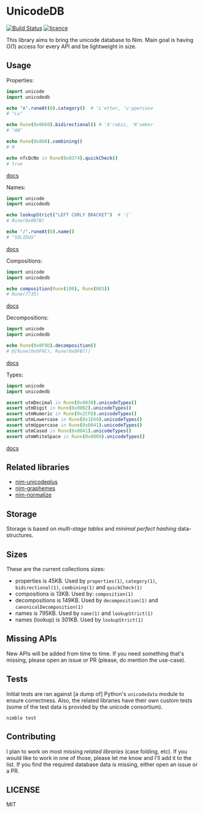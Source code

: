 # UnicodeDB

[![Build Status](https://img.shields.io/travis/nitely/nim-unicodedb.svg?style=flat-square)](https://travis-ci.org/nitely/nim-unicodedb)
[![licence](https://img.shields.io/github/license/nitely/nim-unicodedb.svg?style=flat-square)](https://raw.githubusercontent.com/nitely/nim-unicodedb/master/LICENSE)

This library aims to bring the unicode database to Nim. Main goal is
having O(1) access for every API and be lightweight in size.

## Usage

Properties:
```nim
import unicode
import unicodedb

echo "A".runeAt(0).category()  # 'L'etter, 'u'ppercase
# "Lu"

echo Rune(0x0660).bidirectional() # 'A'rabic, 'N'umber
# "AN"

echo Rune(0x860).combining()
# 0

echo nfcQcNo in Rune(0x0374).quickCheck()
# true
```
[docs](https://nitely.github.io/nim-unicodedb/unicodedb/properties.html)

Names:
```nim
import unicode
import unicodedb

echo lookupStrict("LEFT CURLY BRACKET")  # '{'
# Rune(0x007B)

echo "/".runeAt(0).name()
# "SOLIDUS"
```
[docs](https://nitely.github.io/nim-unicodedb/unicodedb/names.html)

Compositions:
```nim
import unicode
import unicodedb

echo composition(Rune(108), Rune(803))
# Rune(7735)
```
[docs](https://nitely.github.io/nim-unicodedb/unicodedb/compositions.html)

Decompositions:
```nim
import unicode
import unicodedb

echo Rune(0x0F9D).decomposition()
# @[Rune(0x0F9C), Rune(0x0FB7)]
```
[docs](https://nitely.github.io/nim-unicodedb/unicodedb/decompositions.html)

Types:
```nim
import unicode
import unicodedb

assert utmDecimal in Rune(0x0030).unicodeTypes()
assert utmDigit in Rune(0x00B2).unicodeTypes()
assert utmNumeric in Rune(0x2CFD).unicodeTypes()
assert utmLowercase in Rune(0x1E69).unicodeTypes()
assert utmUppercase in Rune(0x0041).unicodeTypes()
assert utmCased in Rune(0x0041).unicodeTypes()
assert utmWhiteSpace in Rune(0x0009).unicodeTypes()
```
[docs](https://nitely.github.io/nim-unicodedb/unicodedb/types.html)

## Related libraries

* [nim-unicodeplus](https://github.com/nitely/nim-unicodeplus)
* [nim-graphemes](https://github.com/nitely/nim-graphemes)
* [nim-normalize](https://github.com/nitely/nim-normalize)

## Storage

Storage is based on *multi-stage tables* and
*minimal perfect hashing* data-structures.

## Sizes

These are the current collections sizes:

* properties is 45KB. Used by `properties(1)`, `category(1)`,
  `bidirectional(1)`, `combining(1)` and `quickCheck(1)`
* compositions is 13KB. Used by: `composition(1)`
* decompositions is 149KB. Used by `decomposition(1)`
  and `canonicalDecomposition(1)`
* names is 795KB. Used by `name(1)` and `lookupStrict(1)`
* names (lookup) is 301KB. Used by `lookupStrict(1)`

## Missing APIs

New APIs will be added from time to time. If you need
something that's missing, please open an issue or PR
(please, do mention the use-case).

## Tests

Initial tests are ran against [a dump of] Python's
`unicodedata` module to ensure correctness.
Also, the related libraries have their own custom tests
(some of the test data is provided by the unicode consortium).

```
nimble test
```

## Contributing

I plan to work on most missing *related
libraries* (case folding, etc). If you would
like to work in one of those, please let me
know and I'll add it to the list. If you find
the required database data is missing, either open an
issue or a PR.

## LICENSE

MIT
